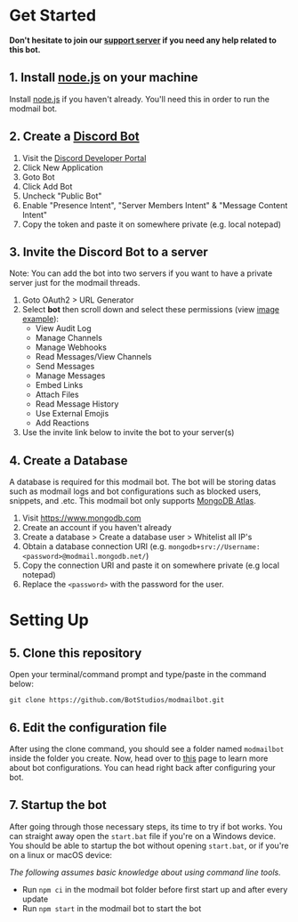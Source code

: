 # Get Started
**Don't hesitate to join our [support server](https://discord.com/invite/2JcXU8uJKY) if you need any help related to this bot.**

## 1. Install [node.js](https://nodejs.org) on your machine
Install [node.js](https://nodejs.org) if you haven't already. You'll need this in order to run the modmail bot.

## 2. Create a [Discord Bot](https://discord.com/developers/applications)
  1. Visit the [Discord Developer Portal](https://discord.com/developers/applications) 
  2. Click New Application 
  3. Goto Bot
  4. Click Add Bot
  5. Uncheck "Public Bot"
  5. Enable "Presence Intent", "Server Members Intent" & "Message Content Intent"
  6. Copy the token and paste it on somewhere private (e.g. local notepad)

## 3. Invite the Discord Bot to a server
Note: You can add the bot into two servers if you want to have a private server just for the modmail threads.
  1. Goto OAuth2 > URL Generator 
  2. Select **bot** then scroll down and select these permissions (view [image example](https://user-images.githubusercontent.com/91641514/146574207-50080821-2303-40ab-bdff-d5ef98ff40e5.png)):
     - View Audit Log
     - Manage Channels
     - Manage Webhooks
     - Read Messages/View Channels
     - Send Messages
     - Manage Messages
     - Embed Links
     - Attach Files
     - Read Message History
     - Use External Emojis
     - Add Reactions
  3. Use the invite link below to invite the bot to your server(s)

## 4. Create a Database
A database is required for this modmail bot. The bot will be storing datas such as modmail logs and bot configurations such as blocked users, snippets, and .etc. This modmail bot only supports [MongoDB Atlas](https://www.mongodb.com).
  1. Visit https://www.mongodb.com
  2. Create an account if you haven't already
  3. Create a database > Create a database user > Whitelist all IP's
  4. Obtain a database connection URI (e.g. `mongodb+srv://Username:<password>@modmail.mongodb.net/`)
  5. Copy the connection URI and paste it on somewhere private (e.g local notepad)
  6. Replace the `<password>` with the password for the user.

# Setting Up

## 5. Clone this repository
Open your terminal/command prompt and type/paste in the command below:
```
git clone https://github.com/BotStudios/modmailbot.git
```

## 6. Edit the configuration file
After using the clone command, you should see a folder named `modmailbot` inside the folder you create. Now, head over to [this](https://github.com/BotStudios/modmailbot/wiki/Configuration) page to learn more about bot configurations. You can head right back after configuring your bot.

## 7. Startup the bot
After going through those necessary steps, its time to try if bot works. You can straight away open the `start.bat` file if you're on a Windows device. You should be able to startup the bot without opening `start.bat`, or if you're on a linux or macOS device:

  *The following assumes basic knowledge about using command line tools.*
  - Run `npm ci` in the modmail bot folder before first start up and after every update
  - Run `npm start` in the modmail bot to start the bot
  

  

  